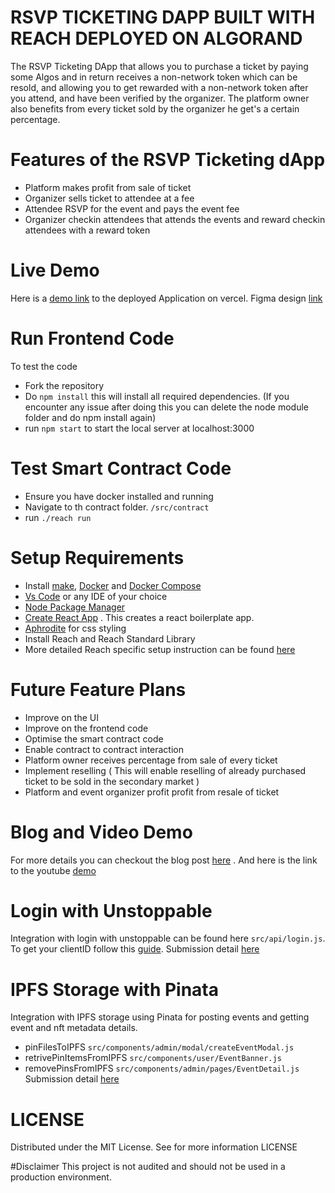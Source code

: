 # RSVP TICKETING DAPP BUILT WITH REACH DEPLOYED ON ALGORAND
The RSVP Ticketing DApp that allows you to purchase a ticket by paying some Algos and in return receives a non-network token which can be resold, and allowing you to get rewarded with a non-network token after you attend, and have been verified by the organizer. The platform owner also benefits from every ticket sold by the organizer he get's a certain percentage.

# Features of the RSVP Ticketing dApp
- Platform makes profit from sale of ticket
- Organizer sells ticket to attendee at a fee
- Attendee RSVP for the event and pays the event fee
- Organizer checkin attendees that attends the events and reward checkin attendees with a reward token

# Live Demo
Here is a [demo link](https://rsvp-dapp.vercel.app/) to the deployed Application on vercel. Figma design [link](https://www.figma.com/file/PlznxkNi3S58s1HUGRzrbj/rsvp-ticketing?node-id=10%3A419)

# Run Frontend Code
To test the code
- Fork the repository
- Do `npm install` this will install all required dependencies. (If you encounter any issue after doing this you can delete the node module folder and do npm install again)
- run `npm start` to start the local server at localhost:3000

# Test Smart Contract Code
- Ensure you have docker installed and running
- Navigate to th contract folder. `/src/contract`
- run `./reach run`

# Setup Requirements
- Install [make](https://en.wikipedia.org/wiki/Make_(software)), [Docker](https://www.docker.com/get-started/) and [Docker Compose](https://docs.docker.com/compose/install/)
- [Vs Code](https://code.visualstudio.com/) or any IDE of your choice
- [Node Package Manager](https://nodejs.org/download/)
- [Create React App](https://github.com/facebook/create-react-app) . This creates a react boilerplate app.
- [Aphrodite](https://github.com/Khan/aphrodite) for css styling
- Install Reach and Reach Standard Library
- More detailed Reach specific setup instruction can be found [here](https://docs.reach.sh/tut/rps/#tut-1)

# Future Feature Plans
- Improve on the UI
- Improve on the frontend code
- Optimise the smart contract code
- Enable contract to contract interaction
- Platform owner receives percentage from sale of every ticket
- Implement reselling ( This will enable reselling of already purchased ticket to be sold in the secondary market )
- Platform and event organizer profit profit from resale of ticket

# Blog and Video Demo
For more details you can checkout the blog post [here](https://medium.com/@agatevureglory/my-experience-developing-decentralised-app-with-reach-b96cd59b0f0f) . And here is the link to the youtube [demo](https://youtu.be/tAfJ3clA2kU)

# Login with Unstoppable
Integration with login with unstoppable can be found here `src/api/login.js`. To get your clientID follow this [guide](https://docs.unstoppabledomains.com/login-with-unstoppable/login-integration-guides/login-client-configuration/#rules-for-redirect-uris). Submission detail [here](https://github.com/gconnect/rsvp-dapp/blob/master/unstoppable-integration.md)

# IPFS Storage with Pinata
Integration with IPFS storage using Pinata for posting events and getting event and nft metadata details.  
- pinFilesToIPFS `src/components/admin/modal/createEventModal.js`
- retrivePinItemsFromIPFS `src/components/user/EventBanner.js`
- removePinsFromIPFS `src/components/admin/pages/EventDetail.js` 
Submission detail [here](https://github.com/gconnect/rsvp-dapp/blob/master/ipfs-integration.md)


# LICENSE 
Distributed under the MIT License. See for more information LICENSE

#Disclaimer
This project is not audited and should not be used in a production environment.

